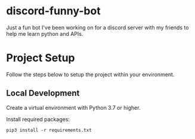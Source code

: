 # discord-funny-bot
Just a fun bot I've been working on for a discord server with my friends to help me learn python and APIs.

# Project Setup

Follow the steps below to setup the project within your environment.

## Local Development

Create a virtual environment with Python 3.7 or higher.

Install required packages:
```
pip3 install -r requirements.txt
```
